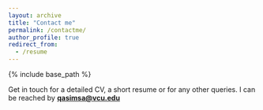 ```yaml
---
layout: archive
title: "Contact me"
permalink: /contactme/
author_profile: true
redirect_from:
  - /resume
---
```


{% include base_path %}

Get in touch for a detailed CV, a short resume or for any other queries. I can be reached by **qasimsa@vcu.edu**

